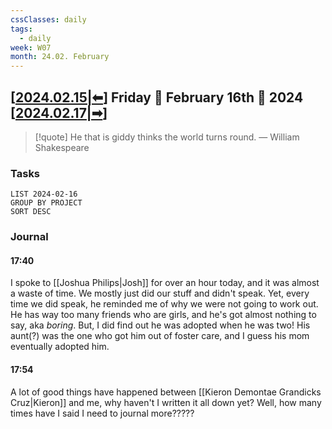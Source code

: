 ```yaml
---
cssClasses: daily
tags:
  - daily
week: W07
month: 24.02. February
---
```


## [[2024.02.15|⬅]] Friday 🔹 February 16th 🔹 2024 [[2024.02.17|➡]]

> [!quote] He that is giddy thinks the world turns round.
> — William Shakespeare

### Tasks

```toggl
LIST 2024-02-16
GROUP BY PROJECT
SORT DESC
```

### Journal

#### 17:40

I spoke to [[Joshua Philips|Josh]] for over an hour today, and it was almost a waste of time. We mostly just did our stuff and didn't speak. Yet, every time we did speak, he reminded me of why we were not going to work out. He has way too many friends who are girls, and he's got almost nothing to say, aka *boring*. But, I did find out he was adopted when he was two! His aunt(?) was the one who got him out of foster care, and I guess his mom eventually adopted him.

#### 17:54
 
A lot of good things have happened between [[Kieron Demontae Grandicks Cruz|Kieron]] and me, why haven't I written it all down yet? Well, how many times have I said I need to journal more?????

[//begin]: # "Autogenerated link references for markdown compatibility"
[2024.02.15|⬅]: 2024.02.15 "2024.02.15"
[2024.02.17|➡]: 2024.02.17 "2024.02.17"
[//end]: # "Autogenerated link references"